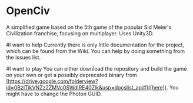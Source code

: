 OpenCiv
=======

A simplified game based on the 5th game of the popular Sid Meier's Civilization franchise, focusing on multiplayer. Uses Unity3D.

#I want to help
Currently there is only little documentation for the project, which can be found from the Wiki. You can help by doing something from the issues list.

#I want to play
You can either download the repository and build the game on your own or get a possibly deprecated binary from [https://drive.google.com/folderview?id=0BzlTikVNZz2ZMVc0SWdlRE40Zlk&usp=docslist_api#]([here]). You might have to change the Photon GUID.
